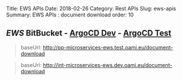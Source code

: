 Title: EWS APIs
Date: 2018-02-26
Category: Rest APIs
Slug: ews-apis
Summary: EWS APIs : document download
order: 10

## _EWS_  BitBucket - <a href="https://intadapt-argocd.dev.oami.eu/applications/argocd/ewsmicroservices-intadaptive?resource=" target="_blank">ArgoCD Dev</a> - <a href="https://qa-argocd.test.oami.eu/applications/ewsmicroservices-preprod" target="_blank">ArgoCD Test</a>

> baseUrl: http://pp-microservices-ews.test.oami.eu/document-download  
	
> baseUrl: http://int-microservices-ews.dev.oami.eu/document-download  
	


